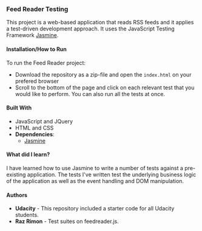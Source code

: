 ### Feed Reader Testing 

This project is a web-based application that reads RSS feeds and it applies a test-driven development approach.
It uses the JavaScript Testing Framework [Jasmine](http://jasmine.github.io/). 

#### Installation/How to Run 

To run the Feed Reader project:
* Download the repository as a zip-file and open the ```index.html``` on your prefered browser
* Scroll to the bottom of the page and click on each relevant test that you would like to perform. You can also run all the tests at once. 

#### Built With

* JavaScript and JQuery
* HTML and CSS
* **Dependencies**: 
    * [Jasmine](https://github.com/jasmine/jasmine.github.io) 

#### What did I learn?

I have learned how to use Jasmine to write a number of tests against a pre-existing application. 
The tests I've written test the underlying business logic of the application as well as the event handling and DOM manipulation.

#### Authors

* **Udacity** - This repository included a starter code for all Udacity students. 
* **Raz Rimon** - Test suites on feedreader.js.  


